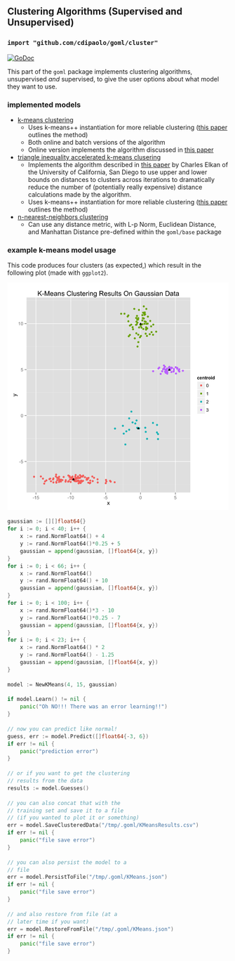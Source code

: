 ## Clustering Algorithms (Supervised and Unsupervised)
### `import "github.com/cdipaolo/goml/cluster"`

[![GoDoc](https://godoc.org/github.com/cdipaolo/goml/cluster?status.svg)](https://godoc.org/github.com/cdipaolo/goml/cluster)

This part of the `goml` package implements clustering algorithms, unsupervised _and_ supervised, to give the user options about what model they want to use.

### implemented models

- [k-means clustering](kmeans.go)
    * Uses k-means++ instantiation for more reliable clustering ([this paper](http://ilpubs.stanford.edu:8090/778/1/2006-13.pdf) outlines the method)
	* Both online and batch versions of the algorithm
	* Online version implements the algorithm discussed in [this paper](http://ocw.mit.edu/courses/sloan-school-of-management/15-097-prediction-machine-learning-and-statistics-spring-2012/projects/MIT15_097S12_proj1.pdf)
- [triangle inequality accelerated k-means clusering](triangle_kmeans.go)
    * Implements the algorithm described in [this paper](http://www.aaai.org/Papers/ICML/2003/ICML03-022.pdf) by Charles Elkan of the University of California, San Diego to use upper and lower bounds on distances to clusters across iterations to dramatically reduce the number of (potentially really expensive) distance calculations made by the algorithm.
    * Uses k-means++ instantiation for more reliable clustering ([this paper](http://ilpubs.stanford.edu:8090/778/1/2006-13.pdf) outlines the method)
- [n-nearest-neighbors clustering](knn.go)
	* Can use any distance metric, with L-p Norm, Euclidean Distance, and Manhattan Distance pre-defined within the `goml/base` package

### example k-means model usage

This code produces four clusters (as expected,) which result in the following plot (made with `ggplot2`).

![Clusterd By K](k_means_clustered_data.png "Data Clustered By The K-Means Unsupervised Clustering Algorithm")

```go
gaussian := [][]float64{}
for i := 0; i < 40; i++ {
	x := rand.NormFloat64() + 4
	y := rand.NormFloat64()*0.25 + 5
	gaussian = append(gaussian, []float64{x, y})
}
for i := 0; i < 66; i++ {
	x := rand.NormFloat64()
	y := rand.NormFloat64() + 10
	gaussian = append(gaussian, []float64{x, y})
}
for i := 0; i < 100; i++ {
	x := rand.NormFloat64()*3 - 10
	y := rand.NormFloat64()*0.25 - 7
	gaussian = append(gaussian, []float64{x, y})
}
for i := 0; i < 23; i++ {
	x := rand.NormFloat64() * 2
	y := rand.NormFloat64() - 1.25
	gaussian = append(gaussian, []float64{x, y})
}

model := NewKMeans(4, 15, gaussian)

if model.Learn() != nil {
	panic("Oh NO!!! There was an error learning!!")
}

// now you can predict like normal!
guess, err := model.Predict([]float64{-3, 6})
if err != nil {
	panic("prediction error")
}

// or if you want to get the clustering
// results from the data
results := model.Guesses()

// you can also concat that with the
// training set and save it to a file
// (if you wanted to plot it or something)
err = model.SaveClusteredData("/tmp/.goml/KMeansResults.csv")
if err != nil {
	panic("file save error")
}

// you can also persist the model to a
// file
err = model.PersistToFile("/tmp/.goml/KMeans.json")
if err != nil {
	panic("file save error")
}

// and also restore from file (at a
// later time if you want)
err = model.RestoreFromFile("/tmp/.goml/KMeans.json")
if err != nil {
	panic("file save error")
}
```
